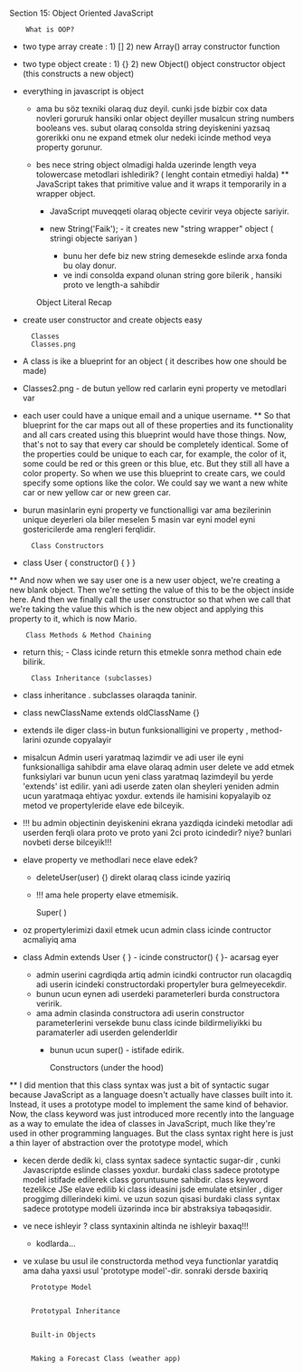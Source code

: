 Section 15: Object Oriented JavaScript

        
        What is OOP?

* two type array create :
        1)    []
        2)    new Array()
            array constructor function
* two type object create :
        1)   {}
        2)   new Object()
            object constructor object (this constructs a new object)
* everything in javascript is object  
    * ama bu söz texniki olaraq duz deyil.
    cunki jsde bizbir cox data novleri goruruk hansiki onlar object
      deyiller musalcun string numbers booleans ves.
    subut olaraq consolda string deyiskenini yazsaq gorerikki onu ne expand 
      etmek olur nedeki icinde method veya property gorunur.

    * bes nece string object olmadigi halda
       uzerinde length veya tolowercase metodlari ishledirik?
       ( lenght contain etmediyi halda)
        ** JavaScript takes that primitive value and it wraps 
          it temporarily in a wrapper object.
        * JavaScript muveqqeti olaraq objecte cevirir veya objecte sariyir.
          
        * new String('Faik'); - it creates new "string wrapper" object ( stringi objecte sariyan )
            * bunu her defe biz new string demesekde eslinde arxa fonda bu olay donur. 
            * ve indi consolda expand olunan string gore bilerik , 
               hansiki proto ve length-a sahibdir


        Object Literal Recap

* create user constructor and create objects easy


        Classes
        Classes.png

* A class is ike a blueprint for an object 
    ( it describes how one should be made)
*  Classes2.png - de butun yellow red carlarin eyni property ve metodlari var 
* each user could have a unique email and a unique username.
**  So that blueprint for the car maps out all of these properties and its functionality and all cars created
using this blueprint would have those things.
Now, that's not to say that every car should be completely identical.
Some of the properties could be unique to each car, for example, the color of it, some could be red
or this green or this blue, etc. But they still all have a color property.
So when we use this blueprint to create cars, we could specify some options like the color.
We could say we want a new white car or new yellow car or new green car.
* burun masinlarin eyni property ve functionalligi 
  var ama bezilerinin unique deyerleri ola biler meselen 5 masin var eyni 
  model eyni gostericilerde ama rengleri ferqlidir. 
        
        
        Class Constructors

* class User {
  constructor() {
  }
  }

** And now when we say user one is a new user object, we're creating a new blank object.
Then we're setting the value of this to be the object inside here.
And then we finally call the user constructor so that when we call that we're taking the value this
which is the new object and applying this property to it, which is now Mario.
 
        
        
        Class Methods & Method Chaining

* return this; - Class icinde return this etmekle sonra method chain ede bilirik.

        
        
        Class Inheritance (subclasses)

* class inheritance . subclasses olaraqda taninir.
* class newClassName extends oldClassName {} 
* extends ile diger class-in butun funksionalligini ve property , method-larini
  ozunde copyalayir 

*  misalcun Admin useri yaratmaq lazimdir ve adi user ile eyni funksionalliga sahibdir
ama elave olaraq admin user delete ve add etmek funksiylari var bunun ucun
   yeni class yaratmaq lazimdeyil bu yerde 'extends' ist edilir. yani adi userde
   zaten olan sheyleri yeniden admin ucun yaratmaqa ehtiyac yoxdur. extends ile 
   hamisini kopyalayib oz metod ve propertyleride elave ede bilceyik.

* !!! bu admin objectinin deyiskenini ekrana yazdiqda icindeki metodlar
 adi userden ferqli olara proto ve proto yani 2ci proto icindedir? niye?
  bunlari novbeti derse bilceyik!!!
  

* elave property ve methodlari nece elave edek?
    *  deleteUser(user) {) direkt olaraq class icinde yaziriq
    * !!! ama hele property elave etmemisik.
    

        Super( )

* oz propertylerimizi daxil etmek ucun admin class icinde contructor acmaliyiq ama
*   class Admin extends User { } - icinde constructor() {  }- acarsag eyer
    * admin userini cagrdiqda artiq admin icindki contructor run olacagdiq adi
    userin icindeki constructordaki propertyler bura gelmeyecekdir. 
    * bunun ucun eynen adi userdeki parameterleri burda constructora veririk.
    * ama admin clasinda constructora adi userin constructor parameterlerini
    versekde bunu class icinde bildirmeliyikki bu paramaterler adi userden gelenderldir
      * bunun ucun super() - istifade edirik. 
        
        
        Constructors (under the hood)

**   I did mention that this class syntax was just a bit of syntactic sugar because JavaScript as a language
    doesn't actually have classes built into it.
    Instead, it uses a prototype model to implement the same kind of behavior.
    Now, the class keyword was just introduced more recently into the language as a way to emulate the
    idea of classes in JavaScript, much like they're used in other programming languages.
    But the class syntax right here is just a thin layer of abstraction over the prototype model, which
* kecen derde dedik ki, class syntax sadece syntactic sugar-dir , cunki Javascriptde eslinde classes yoxdur.
  burdaki class sadece prototype model istifade edilerek class goruntusune sahibdir. class keyword tezelikce
  JSe elave edilib  ki class ideasini jsde emulate etsinler , diger proggimg dillerindeki kimi.
  ve uzun sozun qisasi burdaki class syntax sadece prototype modeli üzərində incə bir abstraksiya təbəqəsidir.
* ve nece ishleyir ? class syntaxinin altinda ne ishleyir baxaq!!!
    * kodlarda...
    
* ve xulase bu usul ile constructorda method veya functionlar yaratdiq 
ama daha yaxsi usul 'prototype model'-dir. sonraki dersde baxiriq
  

        
        Prototype Model
             
        
        Prototypal Inheritance
             
        
        Built-in Objects
        
        
        Making a Forecast Class (weather app)
